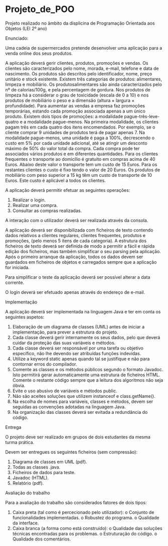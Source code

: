 # Projeto_de_POO
Projeto realizado no âmbito da displicina de Programação Orientada aos Objetos (LEI 2º ano)

Enunciado:

Uma cadeia de supermercados pretende desenvolver uma aplicação para a venda online dos seus produtos.

A aplicação deverá gerir clientes, produtos, promoções e vendas. Os clientes são caracterizados pelo nome, morada, e-mail, telefone e data de nascimento. Os produtos são descritos pelo identificador, nome, preço unitário e stock existente. Existem três categorias de produtos: alimentares, limpeza e mobiliário. Os produtosalimentares são ainda caracterizados pelo nº de calorias/100g, e pela percentagem de gordura. Nos produtos de limpeza há a considerar o grau de toxicidade (escala de 0 a 10) e nos produtos de mobiliário o peso e a dimensão (altura × largura × profundidade).
Para aumentar as vendas a empresa faz promoções temporárias, estando cada promoção associada apenas a um único produto. Existem dois tipos de promoções: a modalidade pague-três-leve-quatro e a modalidade pague-menos. Na primeira modalidade, os clientes pagam três em cada quatro dos itens encomendados. Por exemplo, se o cliente comprar 9 unidades de produtos terá de pagar apenas 7. Na modalidade pague-menos, uma unidade é paga a 100%, decrescendo o custo em 5% por cada unidade adicional, até se atingir um desconto máximo de 50% do valor total da compra. Cada compra pode ter associados vários produtos e em diferentes quantidades. Para os clientes frequentes o transporte ao domicílio é gratuito em compras acima de 40 Euros. Abaixo deste valor o transporte tem um custo de 15 Euros. Para os restantes clientes o custo é fixo tendo o valor de 20 Euros. Os produtos de mobiliário com peso superior a 15 kg têm um custo de transporte de 10 Euros. Este custo é aplicável a todos os clientes. 

A aplicação deverá permitir efetuar as seguintes operações:
  1) Realizar o login.
  2) Realizar uma compra.
  3) Consultar as compras realizadas.
	
A interação com o utilizador deverá ser realizada através da consola.

A aplicação deverá ser disponibilizada com ficheiros de texto contendo dados relativos a clientes regulares, clientes frequentes, produtos e promoções, (pelo menos 5 itens de cada categoria). A estrutura dos ficheiros de texto deverá ser definida de modo a permitir a fácil e rápida edição dos ficheiros, mas também simplificar o seu parsing pela aplicação. Após o primeiro arranque da aplicação, todos os dados devem ser guardados em ficheiros de objetos e carregados sempre que a aplicação for iniciada.

Para simplificar o teste da aplicação deverá ser possível alterar a data corrente.

O login deverá ser efetuado apenas através do endereço de e-mail.

Implementação

A aplicação deverá ser implementada na linguagem Java e ter em conta os seguintes aspetos:
  1) Elaboração de um diagrama de classes (UML) antes de iniciar a implementação, para prever a estrutura do projeto.
  2) Cada classe deverá gerir internamente os seus dados, pelo que deverá cuidar da proteção das suas variáveis e métodos.
  3) Cada classe deverá ser responsável por uma tarefa ou objetivo específico, não lhe devendo ser atribuídas funções indevidas.
  4) Utilize a keyword static apenas quando tal se justifique e não para contornar erros do compilador.
  5) Comente as classes e os métodos públicos segundo o formato Javadoc. Isto permitirá gerar automaticamente uma estrutura de ficheiros HTML. Comente o restante código sempre que a leitura dos algoritmos não seja óbvia.
  6) Evite o uso abusivo de variáveis e métodos public.
  7) Não são aceites soluções que utilizem instanceof e class.getName().
  8) Na escolha de nomes para variáveis, classes e métodos, devem ser seguidas as convenções adotadas na linguagem Java.
  9) Na organização das classes deverá ser evitada a redundância do código.
	
Entrega

O projeto deve ser realizado em grupos de dois estudantes da mesma turma prática.

Devem ser entregues os seguintes ficheiros (sem compressão):
  1) Diagrama de classes em UML (pdf).
  2) Todas as classes .java.
  3) Ficheiros de dados para teste.
  4) Javadoc (HTML).
  5) Relatório (pdf).

Avaliação do trabalho

Para a avaliação do trabalho são considerados fatores de dois tipos:
  1) Caixa preta (tal como é percecionado pelo utilizador):
  	o Conjunto de funcionalidades implementadas.
	o Robustez do programa.
	o Qualidade da interface.
  2) Caixa branca (a forma como está construído):
	o Qualidade das soluções técnicas encontradas para os problemas.
	o Estruturação do código.
	o Qualidade dos comentários.
	
